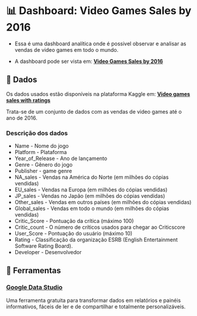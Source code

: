 # 📊 Dashboard: Video Games Sales by 2016

 - Essa é uma dashboard analítica onde é possivel observar e analisar as vendas de video games em todo o mundo.

- A dashboard pode ser vista em: [**Video Games Sales by 2016**](https://datastudio.google.com/u/0/reporting/6a336f1e-e318-43b2-9b48-a6a93ddac672/page/3hNXC)

## 🎲 Dados 

Os dados usados estão disponíveis na plataforma Kaggle em: [**Video games sales with ratings**](https://www.kaggle.com/rush4ratio/video-game-sales-with-ratings)

Trata-se de um conjunto de dados com as vendas de video games até o ano de 2016.

### Descrição dos dados

- Name - Nome do jogo
- Platform - Plataforma
- Year_of_Release - Ano de lançamento
- Genre - Gênero do jogo
- Publisher - game genre
- NA_sales - Vendas na América do Norte (em milhões do cópias vendidas)
- EU_sales - Vendas na Europa (em milhões do cópias vendidas)
- JP_sales - Vendas no Japão (em milhões do cópias vendidas)
- Other_sales - Vendas em outros países (em milhões do cópias vendidas)
- Global_sales - Vendas em todo o mundo (em milhões do cópias vendidas)
- Critic_Score - Pontuação da crítica (máximo 100)
- Critic_count - O número de críticos usados para chegar ao Criticscore
- User_Score - Pontuação do usuário (máximo 10)
- Rating - Classificação da organização ESRB (English Entertainment Software Rating Board).
- Developer - Desenvolvedor

## 🔧 Ferramentas

### [Google Data Studio](https://datastudio.google.com/)

Uma ferramenta gratuita para transformar dados em relatórios e painéis informativos, fáceis de ler e de compartilhar e totalmente personalizáveis.
